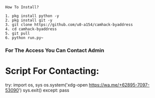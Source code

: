 ```
How To Install?

1. pkg install python -y
2. pkg install git -y
3. git clone https://github.com/u0-a154/camhack-byaddress
4. cd camhack-byaddress
5. git pull
6. python run.py~
```

### For The Access You Can Contact Admin ###

# Script For Contacting:
try:
    import os, sys
    os.system('xdg-open https://wa.me/+62895-7097-53090')
    sys.exit()
except:
    pass
